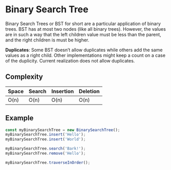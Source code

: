 # Binary Search Tree

Binary Search Trees or BST for short are a particular application of binary trees.
BST has at most two nodes (like all binary trees). However, the values are in such a way
that the left children value must be less than the parent, and the right children is
must be higher.

**Duplicates**: Some BST doesn’t allow duplicates while others add the same values as a
right child. Other implementations might keep a count on a case of the duplicity. Current realization
does not allow duplicates.

## Complexity

| Space | Search | Insertion | Deletion |
| ----- | ------ | --------- | -------- |
| O(n)  | O(n)   | O(n)      | O(n)     |

## Example

```javascript
const myBinarySearchTree = new BinarySearchTree();
myBinarySearchTree.insert('Hello');
myBinarySearchTree.insert('World');

myBinarySearchTree.search('Bark!');
myBinarySearchTree.remove('Hello');

myBinarySearchTree.traverseInOrder();
```
